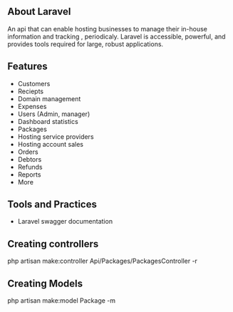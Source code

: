 ## About Laravel

An api that can enable hosting businesses to manage their in-house information and tracking , periodicaly.
Laravel is accessible, powerful, and provides tools required for large, robust applications.

## Features
- Customers
- Reciepts
- Domain management
- Expenses
- Users (Admin, manager)
- Dashboard statistics
- Packages
- Hosting service providers
- Hosting account sales
- Orders
- Debtors
- Refunds
- Reports
- More

## Tools and Practices
- Laravel swagger documentation

## Creating controllers
php artisan make:controller Api/Packages/PackagesController -r

## Creating Models
php artisan make:model Package -m
